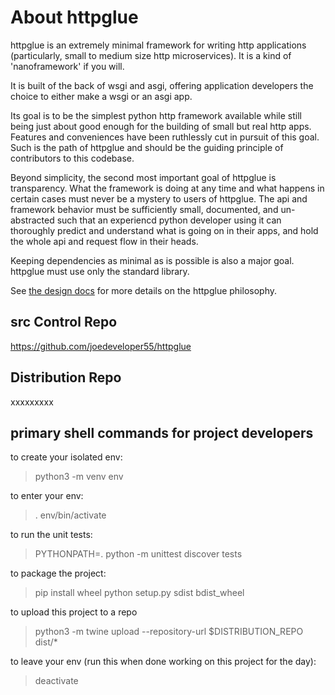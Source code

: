 # About httpglue

httpglue is an extremely minimal framework for writing http applications (particularly, small to medium size http microservices). It is a kind of 'nanoframework' if you will.

It is built of the back of wsgi and asgi, offering application developers the choice to either make a wsgi or an asgi app.

Its goal is to be the simplest python http framework available while still being just about good enough for the building of small but real http apps. Features and conveniences have been ruthlessly cut in pursuit of this goal. Such is the path of httpglue and should be the guiding principle of contributors to this codebase.

Beyond simplicity, the second most important goal of httpglue is transparency. What the framework is doing at any time and what happens in certain cases must never be a mystery to users of httpglue. The api and framework behavior must be sufficiently small, documented, and un-abstracted such that an experiencd python developer using it can thoroughly predict and understand what is going on in their apps, and hold the whole api and request flow in their heads.

Keeping dependencies as minimal as is possible is also a major goal. httpglue must use only the standard library.

See [the design docs](https://github.com/joedeveloper55/httpglue/blob/master/DESIGN.md) for more details on the httpglue philosophy.

## src Control Repo

https://github.com/joedeveloper55/httpglue

## Distribution Repo

xxxxxxxxx

## primary shell commands for project developers

to create your isolated env:
> python3 -m venv env

to enter your env:
> . env/bin/activate

to run the unit tests:
> PYTHONPATH=. python -m unittest discover tests

to package the project:
> pip install wheel
> python setup.py sdist bdist_wheel

to upload this project to a repo
> python3 -m twine upload --repository-url $DISTRIBUTION_REPO dist/*

to leave your env (run this when done working on this project for the day):
> deactivate
